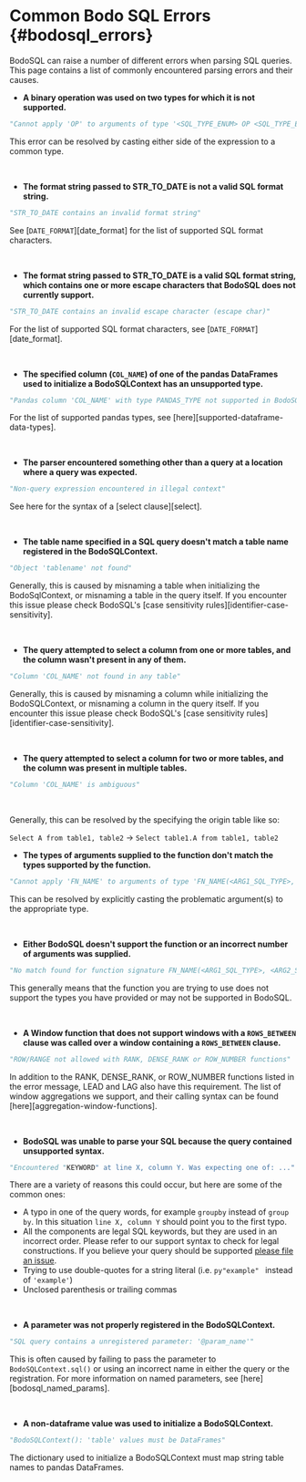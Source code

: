 # Common Bodo SQL Errors {#bodosql_errors}

BodoSQL can raise a number of different errors when parsing SQL queries.
This page contains a list of commonly encountered parsing errors and their causes.

- **A binary operation was used on two types for which it is not supported.**

```py
"Cannot apply 'OP' to arguments of type '<SQL_TYPE_ENUM> OP <SQL_TYPE_ENUM>'"
```

This error can be resolved by casting either side of the expression to a common type.

<br>

- **The format string passed to STR_TO_DATE is not a valid SQL format string.**

```py
"STR_TO_DATE contains an invalid format string"
```

See \[`DATE_FORMAT`\][date_format] for the list of supported SQL format characters.

<br>

- **The format string passed to STR_TO_DATE is a valid SQL format string, which contains one or more escape
  characters that BodoSQL does not currently support.**

```py
"STR_TO_DATE contains an invalid escape character (escape char)"
```

For the list of supported SQL format characters, see \[`DATE_FORMAT`\][date_format].

<br>

- **The specified column (`COL_NAME`) of one of the pandas DataFrames used to initialize a BodoSQLContext has an unsupported type.**

```py
"Pandas column 'COL_NAME' with type PANDAS_TYPE not supported in BodoSQL."
```

For the list of supported pandas types,
see [here][supported-dataframe-data-types].

<br>

- **The parser encountered something other than a query at a location where a query was expected.**

```py
"Non-query expression encountered in illegal context"
```

See here for the syntax of a [select clause][select].

<br>

- **The table name specified in a SQL query doesn't match a table name registered in the BodoSQLContext.**

```py
"Object 'tablename' not found"
```

Generally, this is caused by misnaming a table when initializing the BodoSqlContext, or misnaming a table in the query itself.
If you encounter this issue please check BodoSQL's [case sensitivity rules][identifier-case-sensitivity].

<br>

- **The query attempted to select a column from one or more tables, and the column wasn't present in any of them.**

```py
"Column 'COL_NAME' not found in any table"
```

Generally, this is caused by misnaming a column while initializing the BodoSQLContext, or misnaming a column in the query itself.
If you encounter this issue please check BodoSQL's [case sensitivity rules][identifier-case-sensitivity].

<br>

- **The query attempted to select a column for two or more tables, and the column was present in multiple tables.**

```py
"Column 'COL_NAME' is ambiguous"
```

<br>

Generally, this can be resolved by the specifying the origin table like so:

`Select A from table1, table2` → `Select table1.A from table1, table2`

- **The types of arguments supplied to the function don't match the types supported by the function.**

```py
"Cannot apply 'FN_NAME' to arguments of type 'FN_NAME(<ARG1_SQL_TYPE>, <ARG2_SQL_TYPE>, ...)'. Supported form(s): 'FN_NAME(<ARG1_SQL_TYPE>, <ARG2_SQL_TYPE>, ...)'"
```

This can be resolved by explicitly casting the problematic argument(s) to the appropriate type.

<br>

- **Either BodoSQL doesn't support the function or an incorrect number of arguments was supplied.**

```py
"No match found for function signature FN_NAME(<ARG1_SQL_TYPE>, <ARG2_SQL_TYPE>, ...)"
```

This generally means that the function you are trying to use does not support the types
you have provided or may not be supported in BodoSQL.

<br>

- **A Window function that does not support windows with a `ROWS_BETWEEN` clause was called over a window containing a `ROWS_BETWEEN` clause.**

```py
"ROW/RANGE not allowed with RANK, DENSE_RANK or ROW_NUMBER functions"
```

In addition to the RANK, DENSE_RANK, or ROW_NUMBER functions listed in the error message, LEAD and LAG also have this requirement.
The list of window aggregations we support, and their calling syntax can be found [here][aggregation-window-functions].

<br>

- **BodoSQL was unable to parse your SQL because the query contained unsupported syntax.**

```py
"Encountered "KEYWORD" at line X, column Y. Was expecting one of: ..."
```

There are a variety of reasons this could occur, but here are some of the common ones:

- A typo in one of the query words, for example `groupby` instead of `group by`. In this situation `line X, column Y` should point you to the first typo.
- All the components are legal SQL keywords, but they are used in an incorrect order. Please refer to our support syntax to check for legal constructions. If you believe your query should be supported [please file an issue](https://github.com/bodo-ai/Feedback).
- Trying to use double-quotes for a string literal (i.e. `py"example" ` instead of `'example'`)
- Unclosed parenthesis or trailing commas

<br>

- **A parameter was not properly registered in the BodoSQLContext.**

```py
"SQL query contains a unregistered parameter: '@param_name'"
```

This is often caused by failing to pass the parameter to `BodoSQLContext.sql()` or using an incorrect name in either the query or the registration. For more information on named parameters, see [here][bodosql_named_params].

<br>

- **A non-dataframe value was used to initialize a BodoSQLContext.**

```py
"BodoSQLContext(): 'table' values must be DataFrames"
```

The dictionary used to initialize a BodoSQLContext must map string table names to pandas DataFrames.
